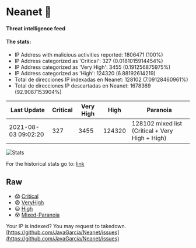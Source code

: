 # Neanet :hocho:
#### Threat intelligence feed
#### The stats:

- IP Address with malicious activities reported: 1806471 (100%)
- IP Address categorized as 'Critical':  327 (0.0181015914454%)
- IP Address categorized as 'Very High':  3455 (0.191256875975%)
- IP Address categorized as 'High':  124320 (6.88192614219)
- Total de direcciones IP indexadas en Neanet:  128102 (7.09128460961%)
- Total de direcciones IP descartadas en Neanet:  1678369 (92.9087153904%)

| Last Update | Critical | Very High | High | Paranoia |
| --- | --- | --- | --- | --- |
| 2021-08-03 09:02:20 | 327 | 3455 | 124320 | 128102 mixed list (Critical + Very High + High)|

![Stats](https://docs.google.com/spreadsheets/d/e/2PACX-1vSnaNMIXVabIpDJjufMlzH7poXnshF3mgd8Is1g9ytUEzVsP5my4Trn8f-xkoLLQ38xpL3HtmUexLo6/pubchart?oid=501124687&format=image)

For the historical stats go to: [link](/stats.csv)
## Raw
- :scream: [Critical](https://raw.githubusercontent.com/JavaGarcia/Neanet/master/blacklists/neanet_critical.txt)
- :fearful: [VeryHigh](https://raw.githubusercontent.com/JavaGarcia/Neanet/master/blacklists/neanet_veryHigh.txtt)
- :frowning: [High](https://raw.githubusercontent.com/JavaGarcia/Neanet/master/blacklists/neanet_high.txt)
- :dizzy_face: [Mixed-Paranoia](https://raw.githubusercontent.com/JavaGarcia/Neanet/master/blacklists/neanet_all.txt)


Your IP is indexed? You may request to takedown. [https://github.com/JavaGarcia/Neanet/issues](https://github.com/JavaGarcia/Neanet/issues)


































































































































































































































































































































































































































































































































































































































































































































































































































































































































































































































































































































































































































































































































































































































































































































































































































































































































































































































































































































































































































































































































































































































































































































































































































































































































































































































































































































































































































































































































































































































































































































































































































































































































































































































































































































































































































































































































































































































































































































































































































































































































































































































































































































































































































































































































































































































































































































































































































































































































































































































































































































































































































































































































































































































































































































































































































































































































































































































































































































































































































































































































































































































































































































































































































































































































































































































































































































































































































































































































































































































































































































































































































































































































































































































































































































































































































































































































































































































































































































































































































































































































































